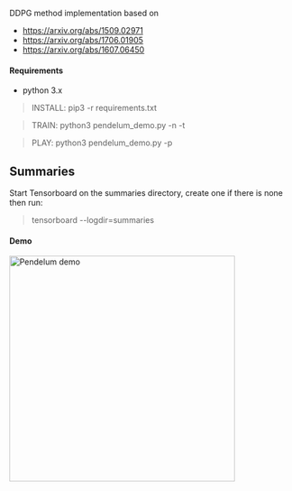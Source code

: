 

DDPG method implementation based on
  * https://arxiv.org/abs/1509.02971
  * https://arxiv.org/abs/1706.01905
  * https://arxiv.org/abs/1607.06450

#### Requirements
  * python 3.x

> INSTALL: pip3 -r requirements.txt

> TRAIN: python3 pendelum\_demo.py -n -t

> PLAY: python3 pendelum\_demo.py -p


Summaries
---
Start Tensorboard on the summaries directory, create one if there is none then run:
> tensorboard --logdir=summaries


#### Demo
<a href="https://giphy.com/gifs/pPhC9JJAvIOK3gfnz9"> <img width=400px src="https://media.giphy.com/media/pPhC9JJAvIOK3gfnz9/giphy.gif" title="Pendelum demo"/></a>
